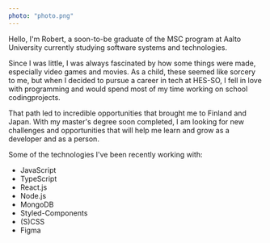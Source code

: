 ```yaml
---
photo: "photo.png"
---
```


Hello, I'm Robert, a soon-to-be graduate of the MSC program at Aalto University currently studying software systems and technologies.

Since I was little, I was always fascinated by how some things were made, especially video games and movies. As a child, these seemed like sorcery to me, but when I decided to pursue a career in tech at HES-SO, I fell in love with programming and would spend most of my time working on school codingprojects.

That path led to incredible opportunities that brought me to Finland and Japan. With my master's degree soon completed, I am looking for new challenges and opportunities that will help me learn and grow as a developer and as a person.


Some of the technologies I've been recently working with:
  - JavaScript
  - TypeScript
  - React.js
  - Node.js
  - MongoDB
  - Styled-Components
  - (S)CSS
  - Figma

